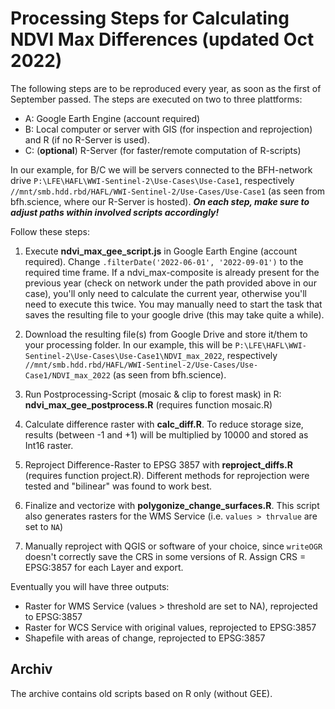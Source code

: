 Processing Steps for Calculating NDVI Max Differences (updated Oct 2022)
=======================================================================
The following steps are to be reproduced every year, as soon as the first of September passed.
The steps are executed on two to three plattforms:
- A: Google Earth Engine (account required)
- B: Local computer or server with GIS (for inspection and reprojection) and R (if no R-Server is used).
- C: (**optional**) R-Server (for faster/remote computation of R-scripts) 

In our example, for B/C we will be servers connected to the BFH-network drive `P:\LFE\HAFL\WWI-Sentinel-2\Use-Cases\Use-Case1`, respectively `//mnt/smb.hdd.rbd/HAFL/WWI-Sentinel-2/Use-Cases/Use-Case1` (as seen from bfh.science, where our R-Server is hosted). ***On each step, make sure to adjust paths within involved scripts accordingly!***

Follow these steps:

1. Execute **ndvi_max_gee_script.js** in Google Earth Engine (account required). Change `.filterDate('2022-06-01', '2022-09-01')` to the required time frame. If a ndvi_max-composite is already present for the previous year (check on network under the path provided above in our case), you'll only need to calculate the current year, otherwise you'll need to execute this twice. You may manually need to start the task that saves the resulting file to your google drive (this may take quite a while).

2. Download the resulting file(s) from Google Drive and store it/them to your processing folder. In our example, this will be `P:\LFE\HAFL\WWI-Sentinel-2\Use-Cases\Use-Case1\NDVI_max_2022`, respectively `//mnt/smb.hdd.rbd/HAFL/WWI-Sentinel-2/Use-Cases/Use-Case1/NDVI_max_2022` (as seen from bfh.science).

3. Run Postprocessing-Script (mosaic & clip to forest mask) in R: **ndvi_max_gee_postprocess.R** (requires function mosaic.R)

4. Calculate difference raster with **calc_diff.R**. To reduce storage size, results (between -1 and +1) will be multiplied by 10000 and stored as Int16 raster.

5. Reproject Difference-Raster to EPSG 3857 with **reproject_diffs.R** (requires function project.R). Different methods for reprojection were tested and "bilinear" was found to work best.

6. Finalize and vectorize with **polygonize_change_surfaces.R**. This script also generates rasters for the WMS Service (i.e. `values > thrvalue` are set to `NA`)

7. Manually reproject with QGIS or software of your choice, since `writeOGR` doesn't correctly save the CRS in some versions of R. Assign CRS = EPSG:3857 for each Layer and export.

Eventually you will have three outputs:
- Raster for WMS Service (values > threshold are set to NA), reprojected to EPSG:3857
- Raster for WCS Service with original values, reprojected to EPSG:3857
- Shapefile with areas of change, reprojected to EPSG:3857


Archiv
----------
The archive contains old scripts based on R only (without GEE).